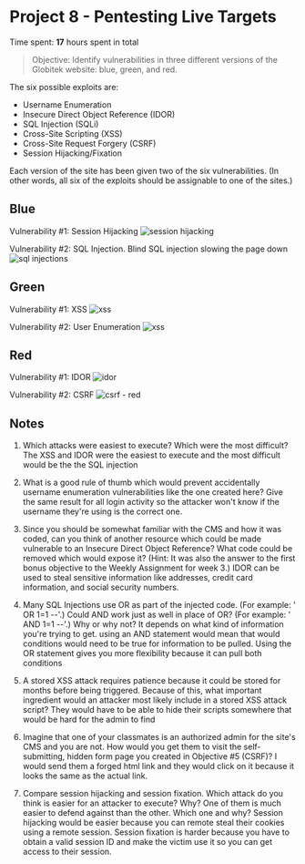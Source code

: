 # Project 8 - Pentesting Live Targets

Time spent: **17** hours spent in total

> Objective: Identify vulnerabilities in three different versions of the Globitek website: blue, green, and red.

The six possible exploits are:
* Username Enumeration
* Insecure Direct Object Reference (IDOR)
* SQL Injection (SQLi)
* Cross-Site Scripting (XSS)
* Cross-Site Request Forgery (CSRF)
* Session Hijacking/Fixation

Each version of the site has been given two of the six vulnerabilities. (In other words, all six of the exploits should be assignable to one of the sites.)

## Blue

Vulnerability #1: Session Hijacking
![session hijacking](https://user-images.githubusercontent.com/37943892/40519708-efe57fbe-5f75-11e8-8426-8a7be589cc8d.gif)


Vulnerability #2: SQL Injection. Blind SQL injection slowing the page down
![sql injections](https://user-images.githubusercontent.com/37943892/40519412-3a208f26-5f74-11e8-8005-feaf6bf5d117.gif)


## Green

Vulnerability #1: XSS
![xss](https://user-images.githubusercontent.com/37943892/40519611-45acb8fa-5f75-11e8-86d6-89cb4020a93c.gif)


Vulnerability #2: User Enumeration
![xss](https://user-images.githubusercontent.com/37943892/40516603-342178f0-5f66-11e8-95c7-8845184a0439.gif)




## Red

Vulnerability #1: IDOR
![idor](https://user-images.githubusercontent.com/37943892/40516388-5972b2fa-5f65-11e8-8766-0629fbc6c483.gif)


Vulnerability #2: CSRF
![csrf - red](https://user-images.githubusercontent.com/37943892/40516550-ef706068-5f65-11e8-91a5-ec378717fb26.gif)


## Notes

1) Which attacks were easiest to execute? Which were the most difficult?
The XSS and IDOR were the easiest to execute and the most difficult would be the the SQL injection

2) What is a good rule of thumb which would prevent accidentally username enumeration vulnerabilities like the one created here?
Give the same result for all login activity so the attacker won't know if the username they're using is the correct one.

3) Since you should be somewhat familiar with the CMS and how it was coded, can you think of another resource which could be made vulnerable to an Insecure Direct Object Reference? What code could be removed which would expose it? (Hint: It was also the answer to the first bonus objective to the Weekly Assignment for week 3.)
IDOR can be used to steal sensitive information like addresses, credit card information, and social security numbers. 

4) Many SQL Injections use OR as part of the injected code. (For example: ' OR 1=1 --'.) Could AND work just as well in place of OR? (For example: ' AND 1=1 --'.) Why or why not?
It depends on what kind of information you're trying to get. using an AND statement would mean that would conditions would need to be true for information to be pulled. Using the OR statement gives you more flexibility because it can pull both conditions

5) A stored XSS attack requires patience because it could be stored for months before being triggered. Because of this, what important ingredient would an attacker most likely include in a stored XSS attack script?
They would have to be able to hide their scripts somewhere that would be hard for the admin to find

6) Imagine that one of your classmates is an authorized admin for the site's CMS and you are not. How would you get them to visit the self-submitting, hidden form page you created in Objective #5 (CSRF)?
I would send them a forged html link and they would click on it because it looks the same as the actual link.

7) Compare session hijacking and session fixation. Which attack do you think is easier for an attacker to execute? Why? One of them is much easier to defend against than the other. Which one and why? 
Session hijacking would be easier because you can remote steal their cookies using a remote session. Session fixation is harder because you have to obtain a valid session ID and make the victim use it so you can get access to their session. 
